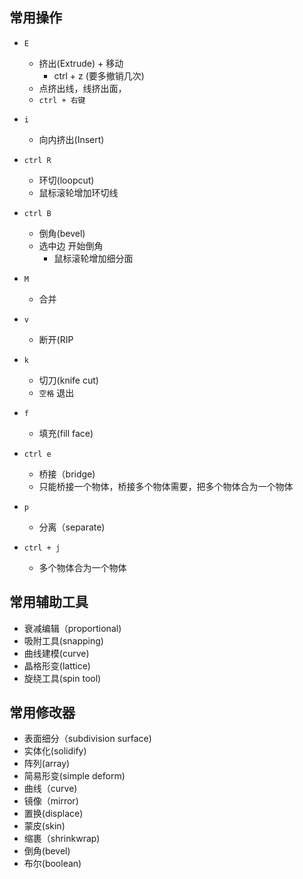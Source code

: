 ## 常用操作

+ `E`
    + 挤出(Extrude) + 移动
        + ctrl + z (要多撤销几次)
    + 点挤出线，线挤出面，
    + `ctrl + 右键`

+ `i`
    + 向内挤出(Insert)

+ `ctrl R`
    + 环切(loopcut)
    + 鼠标滚轮增加环切线 

+ `ctrl B`
    + 倒角(bevel)
    + 选中边 开始倒角
        + 鼠标滚轮增加细分面

+ `M`
    + 合并

+ `v`
    + 断开(RIP 

+ `k`
    + 切刀(knife cut)
    + `空格` 退出

+ `f`
    + 填充(fill face)

+ `ctrl e`
    + 桥接（bridge)
    + 只能桥接一个物体，桥接多个物体需要，把多个物体合为一个物体
    
+ `p`
    + 分离（separate)

+ `ctrl + j`
    + 多个物体合为一个物体








## 常用辅助工具
+ 衰减编辑（proportional)
+ 吸附工具(snapping)
+ 曲线建模(curve)
+ 晶格形变(lattice)
+ 旋绕工具(spin tool)

## 常用修改器
+ 表面细分（subdivision surface)
+ 实体化(solidify)
+ 阵列(array)
+ 简易形变(simple deform)
+ 曲线（curve)
+ 镜像（mirror)
+ 置换(displace)
+ 蒙皮(skin)
+ 缩裹（shrinkwrap)
+ 倒角(bevel)
+ 布尔(boolean)